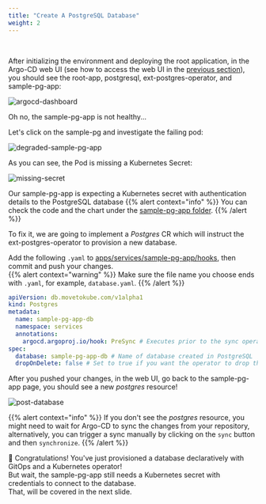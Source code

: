```yaml
---
title: "Create A PostgreSQL Database"
weight: 2
---
```

</br>

After initializing the environment and deploying the root application, in the Argo-CD web UI (see how to access the web UI in the [previous section](../init-env/01_deploy_argocd.md#forward-traffic-to-argo-cd)), you should see the root-app, postgresql, ext-postgres-operator, and sample-pg-app:  

![argocd-dashboard](./images/argocd-applications.png "argocd-dashboard")

Oh no, the sample-pg-app is not healthy...  

Let's click on the sample-pg and investigate the failing pod:

![degraded-sample-pg-app](./images/degraded-sample-pg-app.png "degraded-sample-pg-app")

As you can see, the Pod is missing a Kubernetes Secret:  

![missing-secret](./images/missing-secret.png "missing-secret")

Our sample-pg-app is expecting a Kubernetes secret with authentication details to the PostgreSQL database
{{% alert context="info" %}}
You can check the code and the chart under the [sample-pg-app folder](../sample-pg-app).
{{% /alert %}}

To fix it, we are going to implement a _Postgres_ CR which will instruct the ext-postgres-operator to provision a new database.  

Add the following `.yaml` to [apps/services/sample-pg-app/hooks](apps/services/sample-pg-app/hooks), then commit and push your changes.  
{{% alert context="warning" %}}
Make sure the file name you choose ends with `.yaml`, for example, `database.yaml`.
{{% /alert %}}

```yaml
apiVersion: db.movetokube.com/v1alpha1
kind: Postgres
metadata:
  name: sample-pg-app-db
  namespace: services
  annotations:
    argocd.argoproj.io/hook: PreSync # Executes prior to the sync operation.
spec:
  database: sample-pg-app-db # Name of database created in PostgreSQL
  dropOnDelete: false # Set to true if you want the operator to drop the database and role when this CR is deleted (optional)
```

After you pushed your changes, in the web UI, go back to the sample-pg-app page, you should see a new _postgres_ resource!  

![post-database](./images/post-database.png "post-database")

{{% alert context="info" %}}
If you don't see the _postgres_ resource, you might need to wait for Argo-CD to sync the changes from your repository, alternatively, you can trigger a sync manually by clicking on the `sync` button and then `synchronize`.
{{% /alert %}}

:tada: Congratulations! You've just provisioned a database declaratively with GitOps and a Kubernetes operator!  
But wait, the sample-pg-app still needs a Kubernetes secret with credentials to connect to the database.  
That, will be covered in the next slide.
